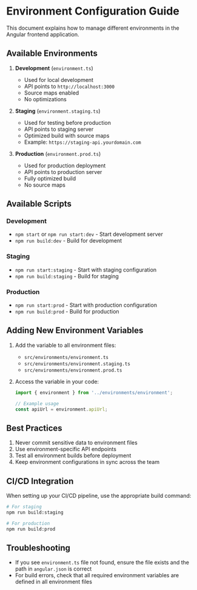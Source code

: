 # Environment Configuration Guide

This document explains how to manage different environments in the Angular frontend application.

## Available Environments

1. **Development** (`environment.ts`)
   - Used for local development
   - API points to `http://localhost:3000`
   - Source maps enabled
   - No optimizations

2. **Staging** (`environment.staging.ts`)
   - Used for testing before production
   - API points to staging server
   - Optimized build with source maps
   - Example: `https://staging-api.yourdomain.com`

3. **Production** (`environment.prod.ts`)
   - Used for production deployment
   - API points to production server
   - Fully optimized build
   - No source maps

## Available Scripts

### Development
- `npm start` or `npm run start:dev` - Start development server
- `npm run build:dev` - Build for development

### Staging
- `npm run start:staging` - Start with staging configuration
- `npm run build:staging` - Build for staging

### Production
- `npm run start:prod` - Start with production configuration
- `npm run build:prod` - Build for production

## Adding New Environment Variables

1. Add the variable to all environment files:
   - `src/environments/environment.ts`
   - `src/environments/environment.staging.ts`
   - `src/environments/environment.prod.ts`

2. Access the variable in your code:
   ```typescript
   import { environment } from '../environments/environment';
   
   // Example usage
   const apiUrl = environment.apiUrl;
   ```

## Best Practices

1. Never commit sensitive data to environment files
2. Use environment-specific API endpoints
3. Test all environment builds before deployment
4. Keep environment configurations in sync across the team

## CI/CD Integration

When setting up your CI/CD pipeline, use the appropriate build command:

```bash
# For staging
npm run build:staging

# For production
npm run build:prod
```

## Troubleshooting

- If you see `environment.ts` file not found, ensure the file exists and the path in `angular.json` is correct
- For build errors, check that all required environment variables are defined in all environment files
